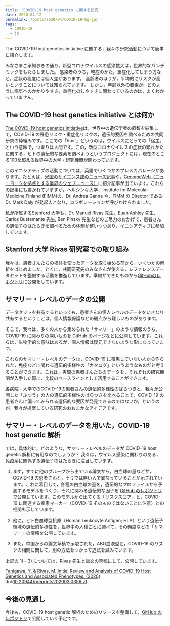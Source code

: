 ```yaml
---
title: 'COVID-19 host genetics に関する研究'
date: 2020-04-12
permalink: /posts/2020/04/COVID-19-hg-jp/
tags:
  - COVID-19
  - jp
---
```


The COVID-19 host genetics initiative に関する，我々の研究活動について簡単に紹介します。

みなさまご承知おきの通り，新型コロナウイルスの感染拡大は，世界的なパンデミックをもたらしました。
感染者のうち，軽症のかた，重症化してしまう方など，症状の程度には個人差があります。
高齢者のほうが，平均的にリスクが高いということについては知られています。
しかし，年齢以外の要素が，どのように病気へのかかりやすさ，重症化のしやすさに関わっているのかは，よくわかっていません。

## The COVID-19 host genetics initiative とは何か

[The COVID-19 host genetics initiative](https://www.covid19hg.org/)は，世界中の遺伝学者の叡智を結集して，COVID-19 の罹患リスク・重症化リスクの，遺伝的要因を調べるための共同研究の枠組みです。ここでの「host」というのは，ウイルスにとっての「宿主」という意味で，つまりは人間です。この，新型コロナウイルスの症状の顕れかたに関する，ヒトの遺伝的な要素を調べようというプロジェクトには，現在のところ[100を超える世界中の大学・研究機関が関わっています](https://www.covid19hg.org/partners/)。

このイニシアティブの活動については，英語でいくつかのプレスカバレージがあります。たとえば，[米国のサイエンス誌のニュース記事](https://doi.org/10.1126/science.abb9192)や，[GenomeWeb（ニューヨークを拠点とする業界のウェブニュース）](https://www.genomeweb.com/sequencing/covid-19-host-susceptibility-studies-ramp-internationally)に紹介記事が出ています。これらの記事にも書かれていますが，ヘルシンキ大学，Institute for Molecular Medicine Finland (FIMM)の，Dr. Andrea Ganna や，FIMM の Director である Dr. Mark Daly が発起人となり，コラボレーションが呼びかけられました。

私が所属するStanford 大学も，Dr. Manuel Rivas 先生，Euan Ashley 先生, Carlos Bustamante 先生, Ben Pinsky 先生などのご尽力のおかげで，患者さんの遺伝子のはたらきを調べるための体制が整いつつあり，イニシアティブに参加しています。

## Stanford 大学 Rivas 研究室での取り組み

我々は，患者さんたちの検体を使ったデータを取り始める前から，いくつかの解析をはじめました。とくに，共同研究先のみなさんが使える，レファレンスデータセットを整備する活動を推進しています。準備ができたものから[GitHubのレポジトリ](https://github.com/rivas-lab/covid19)に公開をしています。

## サマリー・レベルのデータの公開

データセットを共有するといっても，患者さんの個人レベルのデータをいきなり共有するということは，個人情報保護などの観点から難しいものがあります。

そこで，我々は，多くの人から集められた「サマリー」のような情報のうち，COVID-19 に関わりの深いものを GitHub のページなどに公開しています。これらは，生物学的な意味はあるが，個人情報は復元できないような形になっています。

これらのサマリー・レベルのデータは，COVID-19 に罹患していない人から作られた，免疫などに関わる遺伝的多様性の「カタログ」というようなものだと考えることができます。これは，実際の患者さんたちのデータを，それぞれの研究機関が入手した際に，比較のベースラインとして活用することができます。

各病院・大学でのCOVID-19の患者さんの遺伝的多様性のばらつきと，我々が公開した「ふつう」の人の遺伝的多様性のばらつきを比べることで，COVID-19 の患者さんに偏ってみられる遺伝的な要因が発見できるのではないか，というのが，我々が提案している研究のおおまかなアイデアです。

## サマリー・レベルのデータを用いた，COVID-19 host genetic 解析

では，具体的に，どのような，サマリー・レベルのデータが COVID-19 host genetic 解析に有用なのでしょうか？
我々は，ウイルス感染に関わりのある，免疫系に関係する遺伝子のはたらきに注目しています。

1) まず，すでに他のグループから出ている論文から，白血球の量などが，COVID-19 の患者さんと，そうでは無い人で異なっていることが示されています。これに着目して，各種の白血球の量を，遺伝的なプロファイルから予測するモデルをつくり，それに関わる遺伝的な因子を [GitHub のレポジトリ](https://github.com/rivas-lab/covid19)で公開しています。このモデルから出てくる「リスクスコア」と，COVID-19 に関連する疾患マーカー（COVID-19 そのものではないことに注意）との相関も示しています。

2) 他に，ヒト白血球型抗原（Human Leukocyte Antigen; HLA）という遺伝子領域の遺伝的多様性を，世界中の人種ごとに調べて，その頻度などの「サマリー」の情報を公開しています。

3) また，中国からの論文草稿で示唆された，ABO血液型と，COVID-19 のリスクの相関に関して，別の方法をつかって追試を試みています。

上記の 1) - 3) については，Rivas 先生と論文の草稿にして，公開しています。

[Tanigawa, Y. & Rivas, M. Initial Review and Analysis of COVID-19 Host Genetics and Associated Phenotypes. (2020)](/publication/preprint-2020-03-24-covid19) doi:[10.20944/preprints202003.0356.v1](https://doi.org/10.20944/preprints202003.0356.v1).

## 今後の見通し

今後も，COVID-19 host genetic 解析のためのリソースを整備して，[GitHub のレポジトリ](https://github.com/rivas-lab/covid19)で公開していく予定です。
